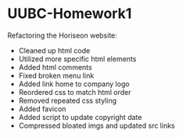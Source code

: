 # UUBC-Homework1
Refactoring the Horiseon website:

- Cleaned up html code
- Utilized more specific html elements
- Added html comments
- Fixed broken menu link
- Added link home to company logo
- Reordered css to match html order
- Removed repeated css styling
- Added favicon
- Added script to update copyright date
- Compressed bloated imgs and updated src links
